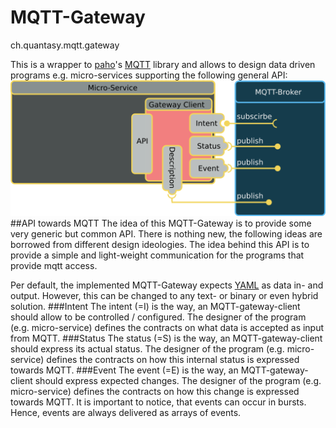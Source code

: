 

# MQTT-Gateway
ch.quantasy.mqtt.gateway

This is a wrapper to [paho]'s [MQTT] library and allows to design data driven programs e.g. micro-services supporting the following general API:
<a href="https://github.com/knr1/ch.quantasy.mqtt.gateway/blob/master/MqttGatewayClient.svg">
<img src="https://github.com/knr1/ch.quantasy.mqtt.gateway/blob/master/MqttGatewayClient.svg.png" alt="Service-Diagram" />
</a>
##API towards MQTT
The idea of this MQTT-Gateway is to provide some very generic but common API. There is nothing new, the following ideas are borrowed from different design ideologies. The idea
behind this API is to provide a simple and light-weight communication for the programs that provide mqtt access.

Per default, the implemented MQTT-Gateway expects [YAML] as data in- and output. However, this can be changed to any text- or binary or even hybrid solution.
###Intent
The intent (=I) is the way, an MQTT-gateway-client should allow to be controlled / configured. The designer of the program (e.g. micro-service) defines the contracts on what data is accepted as
input from MQTT.
###Status
The status (=S) is the way, an MQTT-gateway-client should express its actual status. The designer of the program (e.g. micro-service) defines the contracts on how this
internal status is expressed towards MQTT.
###Event
The event (=E) is the way, an MQTT-gateway-client should express expected changes. The designer of the program (e.g. micro-service) defines the contracts on how this
change is expressed towards MQTT. It is important to notice, that events can occur in bursts. Hence, events are always delivered as arrays of events.




[paho]: <https://github.com/eclipse/paho.mqtt.java>
[YAML]: <https://en.wikipedia.org/wiki/YAML>
[MQTT]: <http://mqtt.org/>
[TiMqWay.jar]: <https://prof.hti.bfh.ch/knr1/TiMqWay.jar>
[d3Viewer]: <https://github.com/hardillb/d3-MQTT-Topic-Tree>
[micro-service]: <https://en.wikipedia.org/wiki/Microservices>

